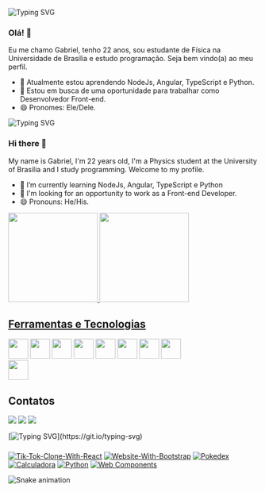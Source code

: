 ![Typing SVG](https://readme-typing-svg.herokuapp.com/?color=FFF&size=35&center=true&vCenter=true&width=1000&lines=Bem-vindo!)
### Olá! 👋

Eu me chamo Gabriel, tenho 22 anos, sou estudante de Física na Universidade de Brasília e estudo programação. Seja bem vindo(a) ao meu perfil.
- 🌱 Atualmente estou aprendendo NodeJs, Angular, TypeScript e Python.
- 🤔 Estou em busca de uma oportunidade para trabalhar como Desenvolvedor Front-end.
- 😄 Pronomes: Ele/Dele.

![Typing SVG](https://readme-typing-svg.herokuapp.com/?color=ccc&size=35&center=true&vCenter=true&width=1000&lines=Welcome!)

### Hi there 👋
My name is Gabriel, I'm 22 years old, I'm a Physics student at the University of Brasilia and I study programming. Welcome to my profile.

<!--
**Teles-Gabriel/Teles-Gabriel** is a ✨ _special_ ✨ repository because its `README.md` (this file) appears on your GitHub profile.

Here are some ideas to get you started:

- 🔭 I’m currently working on ...

- 👯 I’m looking to collaborate on ...
- 🤔 I’m looking for help with  ...
- 💬 Ask me about ...
- 📫 How to reach me: ...
- ⚡ Fun fact:  ...
-->
- 🌱 I’m currently learning NodeJs, Angular, TypeScript e Python
- 🤔 I'm looking for an opportunity to work as a Front-end Developer.
- 😄 Pronouns: He/His.

<div>
<a href="https://github.com/Teles-Gabriel">
<img height="180em" width="auto" src="https://github-readme-stats-sigma-five.vercel.app/api/top-langs/?username=Teles-Gabriel&layout=compact&langs_count=7&theme=dracula"/>
  
<a href="https://github.com/Teles-Gabriel">
<img height="180em" width="auto" src="https://github-readme-stats-sigma-five.vercel.app/api?username=Teles-Gabriel&show_icons=true&theme=dracula&include_all_commits=true&count_private=true"/>
</div>

 ## Ferramentas e Tecnologias
 <a><img src="https://cdn.jsdelivr.net/gh/devicons/devicon/icons/bootstrap/bootstrap-plain-wordmark.svg" width="40" height="40" /></a>
 <a><img src="https://cdn.jsdelivr.net/gh/devicons/devicon/icons/css3/css3-plain-wordmark.svg" width="40" height="40"/></a>
 <a><img src="https://cdn.jsdelivr.net/gh/devicons/devicon/icons/git/git-plain-wordmark.svg" width="40" height="40"/></a>
 <a><img src="https://cdn.jsdelivr.net/gh/devicons/devicon/icons/html5/html5-plain-wordmark.svg" width="40" height="40"/></a>
 <a><img src="https://cdn.jsdelivr.net/gh/devicons/devicon/icons/javascript/javascript-original.svg" width="40" height="40"/></a>
 <a><img src="https://cdn.jsdelivr.net/gh/devicons/devicon/icons/nodejs/nodejs-original.svg" width="40" height="40" /></a>
 <a><img src="https://cdn.jsdelivr.net/gh/devicons/devicon/icons/python/python-original.svg" width="40" height="40"/></a>
 <a><img src="https://cdn.jsdelivr.net/gh/devicons/devicon/icons/r/r-original.svg" width="40" height="40"/></a>        
 <a><img src="https://cdn.jsdelivr.net/gh/devicons/devicon/icons/typescript/typescript-plain.svg" width="40" height="40"/></a>
  
## Contatos

<div>
<a href = "mailto:gabrielteles0609@gmail.com"><img src="https://img.shields.io/badge/Gmail-D14836?style=for-the-badge&logo=gmail&logoColor=white" target="_blank"></a>
<a href="https://instagram.com/gabrielteles001" target="_blank"><img src="https://img.shields.io/badge/-Instagram-%23E4405F?style=for-the-badge&logo=instagram&logoColor=white" target="_blank"></a>
<a href="https://www.linkedin.com/in/gabriel--teles" target="_blank"><img src="https://img.shields.io/badge/-LinkedIn-%230077B5?style=for-the-badge&logo=linkedin&logoColor=white" target="_blank"></a>   
</div>

   [![Typing SVG](https://readme-typing-svg.herokuapp.com/?color=ccc&size=35&center=true&vCenter=true&width=1000&lines=Projetos+Destaque!)](https://git.io/typing-svg)
###


[![Tik-Tok-Clone-With-React](https://github-readme-stats-sigma-five.vercel.app/api/pin/?username=Teles-Gabriel&repo=React-Tik-Tok-Clone&bg_color=161B22&title_color=673ab7&text_color=D0E2F2&icon_color=673ab7&border_color=673ab7)](https://github.com/Teles-Gabriel/React-Tik-Tok-Clone)
[![Website-With-Bootstrap](https://github-readme-stats-sigma-five.vercel.app/api/pin/?username=Teles-Gabriel&repo=Website-With-Bootstrap&bg_color=161B22&title_color=673ab7&text_color=D0E2F2&icon_color=673ab7&border_color=673ab7)](https://github.com/Teles-Gabriel/Website-With-Bootstrap)
[![Pokedex](https://github-readme-stats-sigma-five.vercel.app/api/pin/?username=Teles-Gabriel&repo=Pokedex&bg_color=161B22&title_color=673ab7&text_color=D0E2F2&icon_color=673ab7&border_color=673ab7)](https://github.com/Teles-Gabriel/Pokedex)
[![Calculadora](https://github-readme-stats-sigma-five.vercel.app/api/pin/?username=Teles-Gabriel&repo=Calculadora&bg_color=161B22&title_color=673ab7&text_color=D0E2F2&icon_color=673ab7&border_color=673ab7)](https://github.com/Teles-Gabriel/Calculadora)
[![Python](https://github-readme-stats-sigma-five.vercel.app/api/pin/?username=Teles-Gabriel&repo=Python&bg_color=161B22&title_color=673ab7&text_color=D0E2F2&icon_color=673ab7&border_color=673ab7)](https://github.com/Teles-Gabriel/Python)
[![Web Components](https://github-readme-stats-sigma-five.vercel.app/api/pin/?username=Teles-Gabriel&repo=componentes&bg_color=161B22&title_color=673ab7&text_color=D0E2F2&icon_color=673ab7&border_color=673ab7)](https://github.com/Teles-Gabriel/componentes)

![Snake animation](https://github.com/Teles-Gabriel/Teles-Gabriel/blob/output/github-contribution-grid-snake.svg)
  
